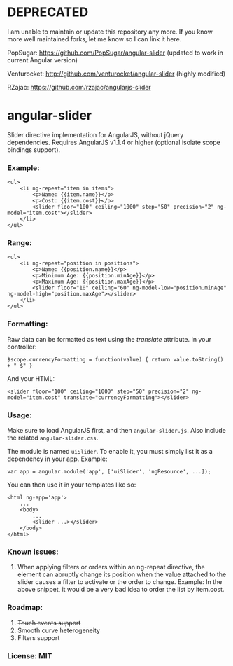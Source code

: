 DEPRECATED
==========

I am unable to maintain or update this repository any more. If you know more well maintained forks, let me know so I can link it here.

PopSugar: https://github.com/PopSugar/angular-slider (updated to work in current Angular version)

Venturocket: http://github.com/venturocket/angular-slider (highly modified)

RZajac: https://github.com/rzajac/angularjs-slider


angular-slider
==============

Slider directive implementation for AngularJS, without jQuery dependencies. Requires AngularJS v1.1.4 or higher (optional isolate scope bindings support).

### Example:

    <ul>
        <li ng-repeat="item in items">
            <p>Name: {{item.name}}</p>
            <p>Cost: {{item.cost}}</p> 
            <slider floor="100" ceiling="1000" step="50" precision="2" ng-model="item.cost"></slider>
        </li>
    </ul>

### Range:

    <ul>
        <li ng-repeat="position in positions">
            <p>Name: {{position.name}}</p>
            <p>Minimum Age: {{position.minAge}}</p> 
            <p>Maximum Age: {{position.maxAge}}</p> 
            <slider floor="10" ceiling="60" ng-model-low="position.minAge" ng-model-high="position.maxAge"></slider>
        </li>
    </ul>

### Formatting:

Raw data can be formatted as text using the _translate_ attribute.
In your controller:

    $scope.currencyFormatting = function(value) { return value.toString() + " $" }

And your HTML:

    <slider floor="100" ceiling="1000" step="50" precision="2" ng-model="item.cost" translate="currencyFormatting"></slider>
    
### Usage:

Make sure to load AngularJS first, and then `angular-slider.js`. Also include the related `angular-slider.css`.

The module is named `uiSlider`. To enable it, you must simply list it as a dependency in your app. Example:

    var app = angular.module('app', ['uiSlider', 'ngResource', ...]);
    
You can then use it in your templates like so:

    <html ng-app='app'>
        ...
        <body>
            ...
            <slider ...></slider>
        </body>
    </html>


### Known issues:
  
1. When applying filters or orders within an ng-repeat directive, the element can abruptly change its position when the value attached to the slider causes a filter to activate or the order to change. 
Example: In the above snippet, it would be a very bad idea to order the list by item.cost.

### Roadmap:

1. ~~Touch events support~~
2. Smooth curve heterogeneity
3. Filters support

### License: MIT
